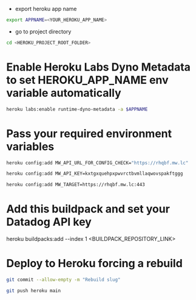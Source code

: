 - export heroku app name
```bash
export APPNAME=<YOUR_HEROKU_APP_NAME>
```

- go to project directory
```bash
cd <HEROKU_PROJECT_ROOT_FOLDER>
```

# Enable Heroku Labs Dyno Metadata to set HEROKU_APP_NAME env variable automatically
```bash
heroku labs:enable runtime-dyno-metadata -a $APPNAME
```

# Pass your required environment variables
```bash
heroku config:add MW_API_URL_FOR_CONFIG_CHECK="https://rhqbf.mw.lc"
```
```bash
heroku config:add MW_API_KEY=kxtgxquehpxpwvrctbvmllaqwovspakftggg
```
```bash
heroku config:add MW_TARGET=https://rhqbf.mw.lc:443
```

# Add this buildpack and set your Datadog API key
heroku buildpacks:add --index 1 <BUILDPACK_REPOSITORY_LINK>

# Deploy to Heroku forcing a rebuild
```bash
git commit --allow-empty -m "Rebuild slug"
```
```bash
git push heroku main
```

